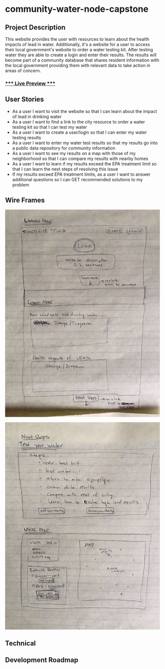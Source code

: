 # community-water-node-capstone

## Project Description
This website provides the user with resources to learn about the health impacts of lead in water.  Additionally, it's a website for a user to access their local government's website to order a water testing kit.  After testing water they are able to create a login and enter their results.  The results will become part of a community database that shares resident information with the local government providing them with relevant data to take action in areas of concern.

### [*** Live Preview ***](https://community-water.herokuapp.com/)

## User Stories
* As a user I want to visit the website so that I can learn about the impact of lead in drinking water
* As a user I want to find a link to the city resource to order a water testing kit so that I can test my water
* As a user I want to create a user/login so that I can enter my water testing results
* As a user I want to enter my water test results so that my results go into a public data repository for community information
* As a user I want to see my results on a map with those of my neighborhood so that I can compare my results with nearby homes
* As a user I want to learn if my results exceed the EPA treatment limit so that I can learn the next steps of resolving this issue
* If my results exceed EPA treatment limits, as a user I want to answer additional questions so I can GET recommended solutions to my problem

## Wire Frames

![Landing Page & Learn More](github-images/node-landing-learnmore.JPG)

![Next Steps & User Page](github-images/node-nextsteps-userpage.JPG)

## Technical



## Development Roadmap
